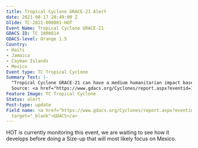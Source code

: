 ```yaml
---
title: Tropical Cyclone GRACE-21 Alert
date: 2021-08-17 20:49:00 Z
Glide: TC-2021-000001-HOT
Event Name: Tropical Cyclone GRACE-21
GDACS ID: TC 1000814
GDACS-level: Orange 1.5
Country:
- Haiti
- Jamaica
- Cayman Islands
- Mexico
Event type: TC Tropical Cyclone
Summary Text: |-
  "Tropical Cyclone GRACE-21 can have a medium humanitarian impact based on the maximum sustained wind speed, exposed population and vulnerability."
  Source: <a href="https://www.gdacs.org/Cyclones/report.aspx?eventid=1000814&episodeid=17&eventtype=TC" target="_blank">GDACS</a>
Feature Image: TC Tropical Cyclone
Status: alert
Post-type: update
Field name: <a href="https://www.gdacs.org/Cyclones/report.aspx?eventid=1000814&episodeid=17&eventtype=TC"
  target="_blank">GDACS</a>
---
```


HOT is currently monitoring this event, we are waiting to see how it develops before doing a Size-up that will most likely focus on Mexico. 